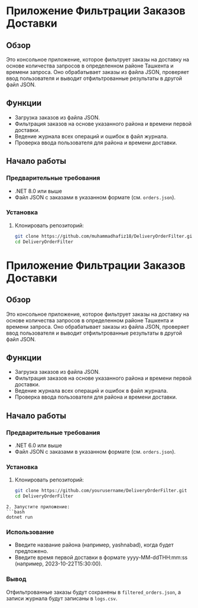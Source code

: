 # Приложение Фильтрации Заказов Доставки

## Обзор
Это консольное приложение, которое фильтрует заказы на доставку на основе количества запросов в определенном районе Ташкента и времени запроса. Оно обрабатывает заказы из файла JSON, проверяет ввод пользователя и выводит отфильтрованные результаты в другой файл JSON.

## Функции
- Загрузка заказов из файла JSON.
- Фильтрация заказов на основе указанного района и времени первой доставки.
- Ведение журнала всех операций и ошибок в файл журнала.
- Проверка ввода пользователя для района и времени доставки.

## Начало работы

### Предварительные требования
- .NET 8.0 или выше
- Файл JSON с заказами в указанном формате (см. `orders.json`).

### Установка
1. Клонировать репозиторий:
   ```bash
   git clone https://github.com/muhammadhafiz18/DeliveryOrderFilter.git
   cd DeliveryOrderFilter
# Приложение Фильтрации Заказов Доставки

## Обзор
Это консольное приложение, которое фильтрует заказы на доставку на основе количества запросов в определенном районе Ташкента и времени запроса. Оно обрабатывает заказы из файла JSON, проверяет ввод пользователя и выводит отфильтрованные результаты в другой файл JSON.

## Функции
- Загрузка заказов из файла JSON.
- Фильтрация заказов на основе указанного района и времени первой доставки.
- Ведение журнала всех операций и ошибок в файл журнала.
- Проверка ввода пользователя для района и времени доставки.

## Начало работы

### Предварительные требования
- .NET 6.0 или выше
- Файл JSON с заказами в указанном формате (см. `orders.json`).

### Установка
1. Клонировать репозиторий:
   ```bash
   git clone https://github.com/yourusername/DeliveryOrderFilter.git
   cd DeliveryOrderFilter
  ```
2. Запустите приложение:
```bash
dotnet run
```

### Использование
- Введите название района (например, yashnabad), когда будет предложено.
- Введите время первой доставки в формате yyyy-MM-ddTHH:mm:ss (например, 2023-10-22T15:30:00).

### Вывод
Отфильтрованные заказы будут сохранены в `filtered_orders.json`, а записи журнала будут записаны в `logs.csv`.

